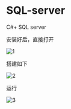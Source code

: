 # SQL-server

C#+	SQL server

安装好后，直接打开

![1](D:\blog\SQL-server\img\1.png)

搭建如下

![2](D:\blog\SQL-server\img\2.png)

运行

![3](D:\blog\SQL-server\img\3.png)

